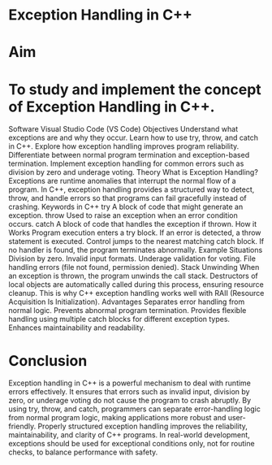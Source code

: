 # Exception Handling in C++
# Aim
# To study and implement the concept of Exception Handling in C++.

Software
Visual Studio Code (VS Code)
Objectives
Understand what exceptions are and why they occur.
Learn how to use try, throw, and catch in C++.
Explore how exception handling improves program reliability.
Differentiate between normal program termination and exception-based termination.
Implement exception handling for common errors such as division by zero and underage voting.
Theory
What is Exception Handling?
Exceptions are runtime anomalies that interrupt the normal flow of a program.
In C++, exception handling provides a structured way to detect, throw, and handle errors so that programs can fail gracefully instead of crashing.
Keywords in C++
try
A block of code that might generate an exception.
throw
Used to raise an exception when an error condition occurs.
catch
A block of code that handles the exception if thrown.
How it Works
Program execution enters a try block.
If an error is detected, a throw statement is executed.
Control jumps to the nearest matching catch block.
If no handler is found, the program terminates abnormally.
Example Situations
Division by zero.
Invalid input formats.
Underage validation for voting.
File handling errors (file not found, permission denied).
Stack Unwinding
When an exception is thrown, the program unwinds the call stack.
Destructors of local objects are automatically called during this process, ensuring resource cleanup.
This is why C++ exception handling works well with RAII (Resource Acquisition Is Initialization).
Advantages
Separates error handling from normal logic.
Prevents abnormal program termination.
Provides flexible handling using multiple catch blocks for different exception types.
Enhances maintainability and readability.
# Conclusion
Exception handling in C++ is a powerful mechanism to deal with runtime errors effectively.
It ensures that errors such as invalid input, division by zero, or underage voting do not cause the program to crash abruptly.
By using try, throw, and catch, programmers can separate error-handling logic from normal program logic, making applications more robust and user-friendly.
Properly structured exception handling improves the reliability, maintainability, and clarity of C++ programs.
In real-world development, exceptions should be used for exceptional conditions only, not for routine checks, to balance performance with safety.

